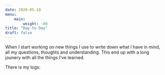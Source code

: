 ```yaml
---
date: 2020-05-10
menu:
    main:
        weight: -80
title: "Day to Day"
draft: false
---
```


When I start working on new things I use to write down what I have in mind, all my questions, thoughts and understanding. This end up with a long jounery with all the things I've learned.

There is my logs:
